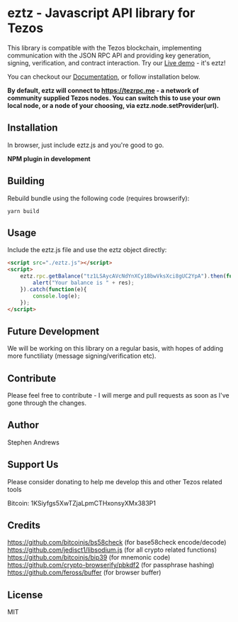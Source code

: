 # eztz - Javascript API library for Tezos
This library is compatible with the Tezos blockchain, implementing communication with the JSON RPC API and providing key generation, signing, verification, and contract interaction. Try our [Live demo](https://stephenandrews.github.io/eztz/) - it's eztz!

You can checkout our [Documentation](https://github.com/stephenandrews/eztz/wiki/Documentation), or follow installation below.

**By default, eztz will connect to https://tezrpc.me - a network of community supplied Tezos nodes. You can switch this to use your own local node, or a node of your choosing, via eztz.node.setProvider(url).**

## Installation
In browser, just include eztz.js and you're good to go.

**NPM plugin in development**

## Building
Rebuild bundle using the following code (requires browserify):

```
yarn build
```

## Usage
Include the eztz.js file and use the eztz object directly:
```html
<script src="./eztz.js"></script>
<script>
    eztz.rpc.getBalance("tz1LSAycAVcNdYnXCy18bwVksXci8gUC2YpA").then(function(res){
        alert("Your balance is " + res);
    }).catch(function(e){
        console.log(e);
    });
</script>
```

## Future Development
We will be working on this library on a regular basis, with hopes of adding more functiliaty (message signing/verification etc).

## Contribute
Please feel free to contribute - I will merge and pull requests as soon as I've gone through the changes.

## Author
Stephen Andrews

## Support Us
Please consider donating to help me develop this and other Tezos related tools

Bitcoin: 1KSiyfgs5XwTZjaLpmCTHxonsyXMx383P1

## Credits
https://github.com/bitcoinjs/bs58check (for base58check encode/decode)  
https://github.com/jedisct1/libsodium.js (for all crypto related functions)  
https://github.com/bitcoinjs/bip39 (for mnemonic code)  
https://github.com/crypto-browserify/pbkdf2 (for passphrase hashing)  
https://github.com/feross/buffer (for browser buffer)

## License
MIT
